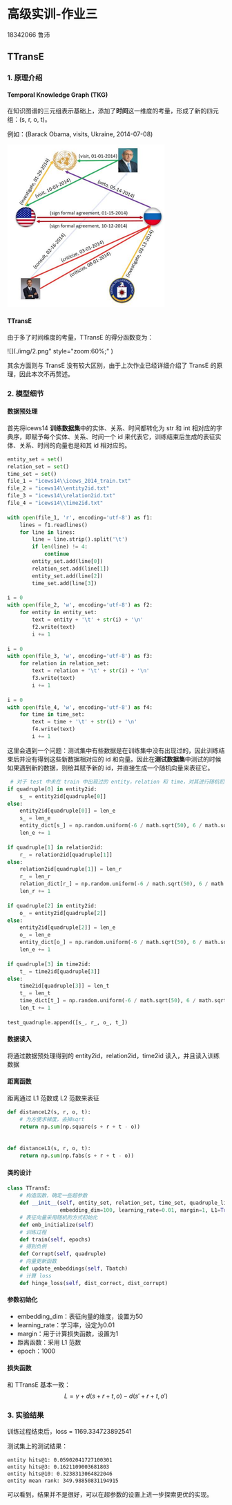 # 高级实训-作业三

18342066 鲁沛

## TTransE

### 1. 原理介绍

#### Temporal Knowledge Graph (TKG)

在知识图谱的三元组表示基础上，添加了**时间**这一维度的考量，形成了新的四元组：(s, r, o, t)。

例如：(Barack Obama, visits, Ukraine, 2014-07-08)

 ![](./img/1.png)



#### TTransE

由于多了时间维度的考量，TTransE 的得分函数变为：

 ![](./img/2.png" style="zoom:60%;" )

其余方面则与 TransE 没有较大区别，由于上次作业已经详细介绍了 TransE 的原理，因此本次不再赘述。



### 2. 模型细节

#### 数据预处理

首先将icews14 **训练数据集**中的实体、关系、时间都转化为 str 和 int 相对应的字典序，即赋予每个实体、关系、时间一个 id 来代表它，训练结束后生成的表征实体、关系、时间的向量也是和其 id 相对应的。

```python
entity_set = set()
relation_set = set()
time_set = set()
file_1 = "icews14\\icews_2014_train.txt"
file_2 = "icews14\\entity2id.txt"
file_3 = "icews14\\relation2id.txt"
file_4 = "icews14\\time2id.txt"

with open(file_1, 'r', encoding='utf-8') as f1:
    lines = f1.readlines()
    for line in lines:
        line = line.strip().split('\t')
        if len(line) != 4:
            continue
        entity_set.add(line[0])
        relation_set.add(line[1])
        entity_set.add(line[2])
        time_set.add(line[3])

i = 0
with open(file_2, 'w', encoding='utf-8') as f2:
    for entity in entity_set:
        text = entity + '\t' + str(i) + '\n'
        f2.write(text)
        i += 1

i = 0
with open(file_3, 'w', encoding='utf-8') as f3:
    for relation in relation_set:
        text = relation + '\t' + str(i) + '\n'
        f3.write(text)
        i += 1

i = 0
with open(file_4, 'w', encoding='utf-8') as f4:
    for time in time_set:
        text = time + '\t' + str(i) + '\n'
        f4.write(text)
        i += 1
```

这里会遇到一个问题：测试集中有些数据是在训练集中没有出现过的，因此训练结束后并没有得到这些新数据相对应的 id 和向量。因此在**测试数据集**中测试的时候如果遇到新的数据，则给其赋予新的 id，并直接生成一个随机向量来表征它。

```python
 # 对于 test 中未在 train 中出现过的 entity，relation 和 time，对其进行随机初始化
if quadruple[0] in entity2id:
    s_ = entity2id[quadruple[0]]
else:
    entity2id[quadruple[0]] = len_e
    s_ = len_e
    entity_dict[s_] = np.random.uniform(-6 / math.sqrt(50), 6 / math.sqrt(50), 50)
    len_e += 1

if quadruple[1] in relation2id:
    r_ = relation2id[quadruple[1]]
else:
    relation2id[quadruple[1]] = len_r
    r_ = len_r
    relation_dict[r_] = np.random.uniform(-6 / math.sqrt(50), 6 / math.sqrt(50), 50)
    len_r += 1

if quadruple[2] in entity2id:
    o_ = entity2id[quadruple[2]]
else:
    entity2id[quadruple[2]] = len_e
    o_ = len_e
    entity_dict[o_] = np.random.uniform(-6 / math.sqrt(50), 6 / math.sqrt(50), 50)
    len_e += 1

if quadruple[3] in time2id:
    t_ = time2id[quadruple[3]]
else:
    time2id[quadruple[3]] = len_t
    t_ = len_t
    time_dict[t_] = np.random.uniform(-6 / math.sqrt(50), 6 / math.sqrt(50), 50)
    len_t += 1

test_quadruple.append([s_, r_, o_, t_])
```



#### 数据读入

将通过数据预处理得到的 entity2id，relation2id，time2id 读入，并且读入训练数据



#### 距离函数

距离通过 L1 范数或 L2 范数来表征

```python
def distanceL2(s, r, o, t):
    # 为方便求梯度，去掉sqrt
    return np.sum(np.square(s + r + t - o))


def distanceL1(s, r, o, t):
    return np.sum(np.fabs(s + r + t - o))
```



#### 类的设计

```python
class TTransE:
    # 构造函数，确定一些超参数
    def __init__(self, entity_set, relation_set, time_set, quadruple_list,
                 embedding_dim=100, learning_rate=0.01, margin=1, L1=True)
    # 表征向量采用随机的方式初始化
    def emb_initialize(self)
    # 训练过程
    def train(self, epochs)
    # 得到负例
    def Corrupt(self, quadruple)
    # 向量更新函数
    def update_embeddings(self, Tbatch)
    # 计算 loss
    def hinge_loss(self, dist_correct, dist_corrupt)
```



#### 参数初始化

- embedding_dim：表征向量的维度，设置为50
- learning_rate：学习率，设定为0.01
- margin：用于计算损失函数，设置为1
- 距离函数：采用 L1 范数
- epoch：1000



#### 损失函数

和 TTransE 基本一致：
$$
L=\gamma+d(s+r+t,o)-d(s'+r+t,o')
$$


### 3. 实验结果

训练过程结束后，loss = 1169.334723892541

测试集上的测试结果：

```
entity hits@1: 0.05902041727100301
entity hits@3: 0.1621109003681803
entity hits@10: 0.3238313064822046
entity mean rank: 349.98850831194915
```

可以看到，结果并不是很好，可以在超参数的设置上进一步探索更优的实现。
